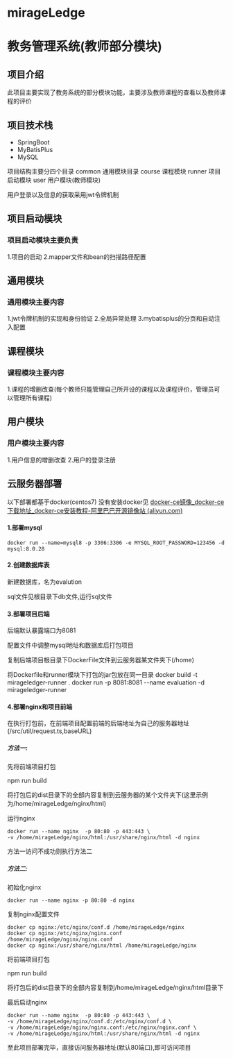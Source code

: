 # mirageLedge

# 教务管理系统(教师部分模块)

## 项目介绍
此项目主要实现了教务系统的部分模块功能，主要涉及教师课程的查看以及教师课程的评价

## 项目技术栈
- SpringBoot
- MyBatisPlus
- MySQL

项目结构主要分四个目录
common  通用模块目录
course 课程模块
runner  项目启动模块
user  用户模块(教师模块)

用户登录以及信息的获取采用jwt令牌机制
## 项目启动模块
### 项目启动模块主要负责
1.项目的启动
2.mapper文件和bean的扫描路径配置

## 通用模块
### 通用模块主要内容
1.jwt令牌机制的实现和身份验证
2.全局异常处理
3.mybatisplus的分页和自动注入配置

## 课程模块
### 课程模块主要内容
1.课程的增删改查(每个教师只能管理自己所开设的课程以及课程评价，管理员可以管理所有课程)

## 用户模块
### 用户模块主要内容
1.用户信息的增删改查
2.用户的登录注册





## 云服务器部署

以下部署都基于docker(centos7)
没有安装docker见
[docker-ce镜像_docker-ce下载地址_docker-ce安装教程-阿里巴巴开源镜像站 (aliyun.com)](https://developer.aliyun.com/mirror/docker-ce?spm=a2c6h.13651102.0.0.3e221b11jUhVMy)



#### 1.部署mysql

```shell
docker run --name=mysql8 -p 3306:3306 -e MYSQL_ROOT_PASSWORD=123456 -d mysql:8.0.28
```

#### 2.创建数据库表

新建数据库，名为evalution

sql文件见根目录下db文件,运行sql文件

#### 3.部署项目后端

后端默认暴露端口为8081

配置文件中调整mysql地址和数据库后打包项目

复制后端项目根目录下DockerFile文件到云服务器某文件夹下(/home)

将Dockerfile和runner模块下打包的jar包放在同一目录
docker build -t mirageledger-runner .
docker run -p 8081:8081 --name evaluation -d mirageledger-runner

#### 4.部署nginx和项目前端

在执行打包前，在前端项目配置前端的后端地址为自己的服务器地址(/src/util/request.ts,baseURL)

##### 方法一:

先将前端项目打包

npm run build

将打包后的dist目录下的全部内容复制到云服务器的某个文件夹下(这里示例为/home/mirageLedge/nginx/html)

运行nginx

```shell
docker run --name nginx  -p 80:80 -p 443:443 \
-v /home/mirageLedge/nginx/html:/usr/share/nginx/html -d nginx
```

方法一访问不成功则执行方法二

##### 方法二:

初始化nginx

```shell
docker run --name nginx -p 80:80 -d nginx
```

复制nginx配置文件

```shell
docker cp nginx:/etc/nginx/conf.d /home/mirageLedge/nginx
docker cp nginx:/etc/nginx/nginx.conf /home/mirageLedge/nginx/nginx.conf
docker cp nginx:/usr/share/nginx/html /home/mirageLedge/nginx
```

将前端项目打包

npm run build

将打包后的dist目录下的全部内容复制到/home/mirageLedge/nginx/html目录下

最后启动nginx

```shell
docker run --name nginx  -p 80:80 -p 443:443 \
-v /home/mirageLedge/nginx/conf.d:/etc/nginx/conf.d \
-v /home/mirageLedge/nginx/nginx.conf:/etc/nginx/nginx.conf \
-v /home/mirageLedge/nginx/html:/usr/share/nginx/html -d nginx
```



至此项目部署完毕，直接访问服务器地址(默认80端口),即可访问项目